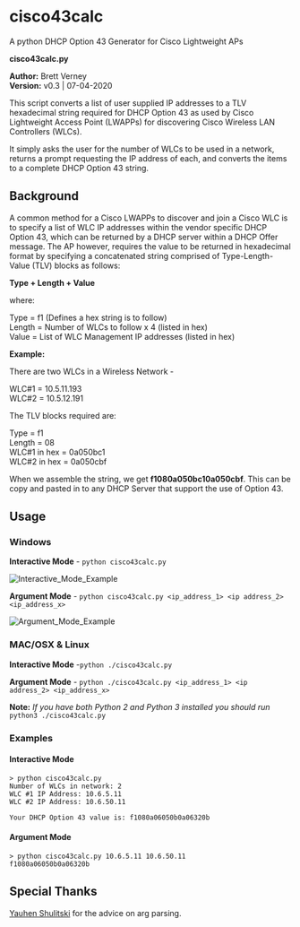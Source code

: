 # cisco43calc
A python DHCP Option 43 Generator for Cisco Lightweight APs

**cisco43calc.py**

**Author:** Brett Verney</br>
**Version:** v0.3 | 07-04-2020

This script converts a list of user supplied IP addresses to a TLV hexadecimal string required for DHCP Option 43 as used by Cisco Lightweight Access Point (LWAPPs) for discovering Cisco Wireless LAN Controllers (WLCs).

It simply asks the user for the number of WLCs to be used in a network, returns a prompt requesting the IP address of each, and converts the items to a complete DHCP Option 43 string.

## Background

A common method for a Cisco LWAPPs to discover and join a Cisco WLC is to specify a list of WLC IP addresses within the vendor specific DHCP Option 43, which can be returned by a DHCP server within a DHCP Offer message. The AP however, requires the value to be returned in hexadecimal format by specifying a concatenated string comprised of Type-Length-Value (TLV) blocks as follows:

**Type + Length + Value**

where:

Type = f1 (Defines a hex string is to follow)<br/>
Length = Number of WLCs to follow x 4 (listed in hex)<br/>
Value = List of WLC Management IP addresses (listed in hex)

**Example:**

There are two WLCs in a Wireless Network - 

WLC#1 = 10.5.11.193<br/>
WLC#2 = 10.5.12.191<br/>

The TLV blocks required are:

Type = f1<br/>
Length = 08<br/>
WLC#1 in hex = 0a050bc1<br/>
WLC#2 in hex = 0a050cbf

When we assemble the string, we get **f1080a050bc10a050cbf**. This can be copy and pasted in to any DHCP Server that support the use of Option 43.

## Usage

### Windows

**Interactive Mode** - ```python cisco43calc.py```

![Interactive_Mode_Example](https://github.com/wifiwizardofoz/cisco43calc/blob/master/interactive_mode_example.PNG)

**Argument Mode** - ```python cisco43calc.py <ip_address_1> <ip address_2> <ip_address_x>```

![Argument_Mode_Example](https://github.com/wifiwizardofoz/cisco43calc/blob/master/argument_mode_example.PNG)

### MAC/OSX & Linux

**Interactive Mode** -```python ./cisco43calc.py```

**Argument Mode** - ```python ./cisco43calc.py <ip_address_1> <ip address_2> <ip_address_x>```

**Note:**
*If you have both Python 2 and Python 3 installed you should run* ```python3 ./cisco43calc.py```

### Examples
#### Interactive Mode
```
> python cisco43calc.py
Number of WLCs in network: 2
WLC #1 IP Address: 10.6.5.11
WLC #2 IP Address: 10.6.50.11

Your DHCP Option 43 value is: f1080a06050b0a06320b
```

#### Argument Mode
```
> python cisco43calc.py 10.6.5.11 10.6.50.11
f1080a06050b0a06320b
```


## Special Thanks
[Yauhen Shulitski](https://github.com/jsnjack) for the advice on arg parsing.
